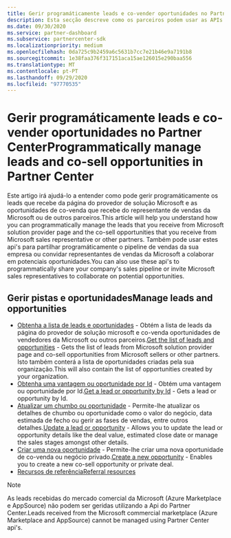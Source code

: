 ```yaml
---
title: Gerir programáticamente leads e co-vender oportunidades no Partner Center
description: Esta secção descreve como os parceiros podem usar as APIs do Parceiro para gerir programáticamente leads e co-vender oportunidades.
ms.date: 09/30/2020
ms.service: partner-dashboard
ms.subservice: partnercenter-sdk
ms.localizationpriority: medium
ms.openlocfilehash: 0da725c9b2459a6c5631b7cc7e21b46e9a7191b8
ms.sourcegitcommit: 1e38faa376f317151aca15ae126015e290baa556
ms.translationtype: MT
ms.contentlocale: pt-PT
ms.lasthandoff: 09/29/2020
ms.locfileid: "97770535"
---
```

# <a name="programmatically-manage-leads-and-co-sell-opportunities-in-partner-center"></a><span data-ttu-id="6c750-103">Gerir programáticamente leads e co-vender oportunidades no Partner Center</span><span class="sxs-lookup"><span data-stu-id="6c750-103">Programmatically manage leads and co-sell opportunities in Partner Center</span></span>

<span data-ttu-id="6c750-104">Este artigo irá ajudá-lo a entender como pode gerir programáticamente os leads que recebe da página do provedor de solução Microsoft e as oportunidades de co-venda que recebe do representante de vendas da Microsoft ou de outros parceiros.</span><span class="sxs-lookup"><span data-stu-id="6c750-104">This article will help you understand how you can programmatically manage the leads that you receive from Microsoft solution provider page and the co-sell opportunities that you receive from Microsoft sales representative or other partners.</span></span> <span data-ttu-id="6c750-105">Também pode usar estes api's para partilhar programáticamente o pipeline de vendas da sua empresa ou convidar representantes de vendas da Microsoft a colaborar em potenciais oportunidades.</span><span class="sxs-lookup"><span data-stu-id="6c750-105">You can also use these api's to programmatically share your company's sales pipeline or invite Microsoft sales representatives to collaborate on potential opportunities.</span></span> 

## <a name="manage-leads-and-opportunities"></a><span data-ttu-id="6c750-106">Gerir pistas e oportunidades</span><span class="sxs-lookup"><span data-stu-id="6c750-106">Manage leads and opportunities</span></span>

- <span data-ttu-id="6c750-107">[Obtenha a lista de leads e oportunidades](get-a-list-of-referrals.md) - Obtém a lista de leads da página do provedor de solução microsoft e co-venda oportunidades de vendedores da Microsoft ou outros parceiros.</span><span class="sxs-lookup"><span data-stu-id="6c750-107">[Get the list of leads and opportunities](get-a-list-of-referrals.md) - Gets the list of leads from Microsoft solution provider page and co-sell opportunities from Microsoft sellers or other partners.</span></span> <span data-ttu-id="6c750-108">Isto também conterá a lista de oportunidades criadas pela sua organização.</span><span class="sxs-lookup"><span data-stu-id="6c750-108">This will also contain the list of opportunities created by your organization.</span></span>
- <span data-ttu-id="6c750-109">[Obtenha uma vantagem ou oportunidade por Id](get-a-referral-by-Id.md) - Obtém uma vantagem ou oportunidade por Id.</span><span class="sxs-lookup"><span data-stu-id="6c750-109">[Get a lead or opportunity by Id](get-a-referral-by-Id.md) - Gets a lead or opportunity by Id.</span></span>
- <span data-ttu-id="6c750-110">[Atualizar um chumbo ou oportunidade](patch-a-referral.md) - Permite-lhe atualizar os detalhes de chumbo ou oportunidade como o valor do negócio, data estimada de fecho ou gerir as fases de vendas, entre outros detalhes.</span><span class="sxs-lookup"><span data-stu-id="6c750-110">[Update a lead or opportunity](patch-a-referral.md) - Allows you to update the lead or opportunity details like the deal value, estimated close date or manage the sales stages amongst other details.</span></span>
- <span data-ttu-id="6c750-111">[Criar uma nova oportunidade](create-a-referral.md) - Permite-lhe criar uma nova oportunidade de co-venda ou negócio privado.</span><span class="sxs-lookup"><span data-stu-id="6c750-111">[Create a new opportunity](create-a-referral.md) - Enables you to create a new co-sell opportunity or private deal.</span></span>
- [<span data-ttu-id="6c750-112">Recursos de referência</span><span class="sxs-lookup"><span data-stu-id="6c750-112">Referral resources</span></span>](referral-resources.md)

> [!Note]
> <span data-ttu-id="6c750-113">As leads recebidas do mercado comercial da Microsoft (Azure Marketplace e AppSource) não podem ser geridas utilizando a Api do Partner Center.</span><span class="sxs-lookup"><span data-stu-id="6c750-113">Leads received from the Microsoft commercial marketplace (Azure Marketplace and AppSource) cannot be managed using Partner Center api's.</span></span>